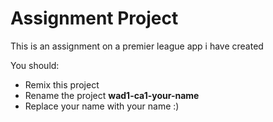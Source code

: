 # Assignment   Project

This is an assignment on a premier league app i have created 

You should: 

- Remix this project
- Rename the project **wad1-ca1-your-name**
- Replace your name with your name :) 


